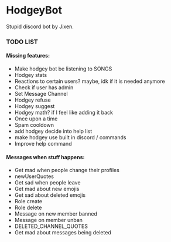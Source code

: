 # HodgeyBot
Stupid discord bot by Jixen.

### TODO LIST

#### Missing features:
* Make hodgey bot be listening to SONGS
* Hodgey stats
* Reactions to certain users? maybe, idk if it is needed anymore
* Check if user has admin
* Set Message Channel
* Hodgey refuse
* Hodgey suggest
* Hodgey math? if I feel like adding it back
* Once upon a time
* Spam cooldown
* add hodgey decide into help list
* make hodgey use built in discord / commands
* Improve help command

#### Messages when stuff happens:
* Get mad when people change their profiles
* newUserQuotes
* Get sad when people leave
* Get mad about new emojis
* Get sad about deleted emojis
* Role create
* Role delete
* Message on new member banned
* Message on member unban
* DELETED_CHANNEL_QUOTES
* Get mad about messages being deleted